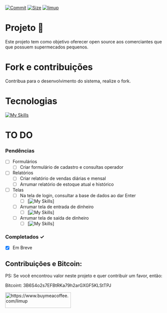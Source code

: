 [![Commit](https://img.shields.io/github/commit-activity/y/limup/Sistemas-de-Vendas)](https://img.shields.io/github/commit-activity/y/limup/Sistemas-de-Vendas)
[![Size](https://img.shields.io/github/repo-size/limup/Sistemas-de-Vendas)](https://img.shields.io/github/repo-size/limup/Sistemas-de-Vendas)
[![limup](https://img.shields.io/github/followers/limup?style=plastic)](https://img.shields.io/github/followers/limup?style=social)

# Projeto 👋
Este projeto tem como objetivo oferecer open source aos comerciantes que que possuem supermecados pequenos.

# Fork e contribuições
Contribua para o desenvolvimento do sistema, realize o fork.

# Tecnologias
[![My Skills](https://skillicons.dev/icons?i=cs,dotnet)](https://skillicons.dev)

# TO DO

### Pendências

- [ ] Formulários
  - [ ] Criar formulário de cadastro e consultas operador
- [ ] Relatórios
  - [ ] Criar relatório de vendas diárias e mensal
  - [ ] Arrumar relatório de estoque atual e histórico
- [ ] Telas
  - [ ] Na tela de login, consultar a base de dados ao dar Enter
    - [ ] [![My Skills](https://ik.imagekit.io/limup/Acesso_zFEJpsGXv.png?ik-sdk-version=javascript-1.4.3&updatedAt=1666233052193)]
  - [ ] Arrumar tela de entrada de dinheiro
    - [ ] [![My Skills](https://ik.imagekit.io/limup/Gerenciamento_1rJwfYnoj.png?ik-sdk-version=javascript-1.4.3&updatedAt=1666233051939)]
  - [ ] Arrumar tela de saída de dinheiro
    - [ ] [![My Skills](https://ik.imagekit.io/limup/Gerenciamento2_6ZmGRkSeC.png?ik-sdk-version=javascript-1.4.3&updatedAt=1666233052545)]

### Completados ✓
- [x] Em Breve

## Contribuições e Bitcoin:
PS: Se você encontrou valor neste projeto e quer contribuir um favor, então:

Bitcoint: 3B6S4o2s7EFBtRKa79h2arGXGF5KLStTPJ

<a href="https://www.buymeacoffee.com/limup"> <img align="left" src="https://cdn.buymeacoffee.com/buttons/v2/default-yellow.png" height="50" width="210" alt="https://www.buymeacoffee.com/limup" /></a><br/>
